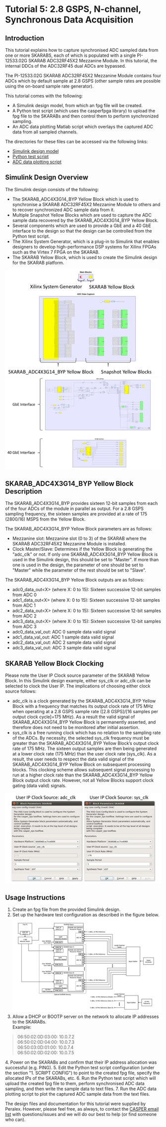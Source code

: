 # Tutorial 5: 2.8 GSPS, N-channel, Synchronous Data Acquisition

## Introduction ##
This tutorial explains how to capture synchronised ADC sampled data from one or more SKARABS, each of which is populated with a single PI-12533.02G SKARAB ADC32RF45X2 Mezzanine Module. In this tutorial, the internal DDCs of the ADC32RF45 dual ADCs are bypassed.

The PI-12533.02G SKARAB ADC32RF45X2 Mezzanine Module contains four ADCs which by default sample at 2.8 GSPS (other sample rates are possible using the on-board sample rate generator).

This tutorial comes with the following:
- A Simulink design model, from which an fpg file will be created.
- A Python test script (which uses the casperfpga library) to upload the fpg file to the SKARABs and then control them to perform synchronized sampling.
- An ADC data plotting Matlab script which overlays the captured ADC data from all sampled channels.

The directories for these files can be accessed via the following links:
- [Simulink design model](https://github.com/ska-sa/mlib_devel/tree/peralex_adc/jasper_library/test_models/test_skarab_adc_byp.slx)
- [Python test script](https://github.com/ska-sa/mlib_devel/tree/peralex_adc/jasper_library/test_models/scripts/test_skarab_adc4x3g_14_byp/test_skarab_adc4x3g_14_byp.py)
- [ADC data plotting script](https://github.com/ska-sa/mlib_devel/tree/peralex_adc/jasper_library/test_models/scripts/test_skarab_adc4x3g_14_byp/plot_adc_data.m)

## Simulink Design Overview ##
The Simulink design consists of the following:
- The SKARAB_ADC4X3G14_BYP Yellow Block which is used to synchronise a SKARAB ADC32RF45X2 Mezzanine Module to others and to recover synchronized ADC sample data from it.
- Multiple Snapshot Yellow Blocks which are used to capture the ADC sample data recovered by the SKARAB_ADC4X3G14_BYP Yellow Block.
- Several components which are used to provide a GbE and a 40 GbE interface to the design so that the design can be controlled from the Python test script. 
- The Xilinx System Generator, which is a plug-in to Simulink that enables designers to develop high-performance DSP systems for Xilinx FPGAs such as the Virtex 7 FPGA on the SKARAB.
- The SKARAB Yellow Block, which is used to create the Simulink design for the SKARAB platform.

![](../../_static/img/skarab/tut_adc/design_overview_0.png)
![](../../_static/img/skarab/tut_adc/design_overview_1.png)

## SKARAB_ADC4X3G14_BYP Yellow Block Description ##
The SKARAB_ADC4X3G14_BYP provides sixteen 12-bit samples from each of the four ADCs of the module in parallel as output. For a 2.8 GSPS sampling frequency, the sixteen samples are provided at a rate of 175 (2800/16) MSPS from the Yellow Block.

The SKARAB_ADC4X3G14_BYP Yellow Block parameters are as follows:
- Mezzanine slot: Mezzanine slot (0 to 3) of the SKARAB where the SKARAB ADC32RF45X2 Mezzanine Module is installed.
- Clock Master/Slave: Determines if the Yellow Block is generating the "adc_clk" or not. If only one SKARAB_ADC4X3G14_BYP Yellow Block is used in the Simulink design, this should be set to "Master". If more than one is used in the design, the parameter of one should be set to "Master" while the parameter of the rest should be set to "Slave".

The SKARAB_ADC4X3G14_BYP Yellow Block outputs are as follows:
- adc0_data_out&lt;X&gt; (where X: 0 to 15): Sixteen successive 12-bit samples from ADC 0
- adc1_data_out&lt;X&gt; (where X: 0 to 15): Sixteen successive 12-bit samples from ADC 1
- adc2_data_out&lt;X&gt; (where X: 0 to 15): Sixteen successive 12-bit samples from ADC 2
- adc3_data_out&lt;X&gt; (where X: 0 to 15): Sixteen successive 12-bit samples from ADC 3
- adc0_data_val_out: ADC 0 sample data valid signal
- adc1_data_val_out: ADC 1 sample data valid signal
- adc2_data_val_out: ADC 2 sample data valid signal
- adc3_data_val_out: ADC 3 sample data valid signal

## SKARAB Yellow Block Clocking ##
Please note the User IP Clock source parameter of the SKARAB Yellow Block. In this Simulink design example, either sys_clk or adc_clk can be selected to clock the User IP. The implications of choosing either clock source follows:
- adc_clk is a clock generated by the SKARAB_ADC4X3G14_BYP Yellow Block with a frequency that matches its output clock rate of 175 MHz when operating at a 2.8 GSPS sample rate ([2.8 GSPS]/[16 samples per output clock cycle]=175 MHz). As a result the valid signal of SKARAB_ADC4X3G14_BYP Yellow Block is permanently asserted, and therefore does not need to be monitored after initial assertion.
- sys_clk is a free running clock which has no relation to the sampling rate of the ADCs. By necessity, the selected sys_clk frequency must be greater than the SKARAB_ADC4X3G14_BYP Yellow Block’s output clock rate of 175 MHz. The sixteen output samples are then being generated at a lower clock rate (175 MHz) than the user clock rate (sys_clk). As a result, the user needs to respect the data valid signal of the SKARAB_ADC4X3G14_BYP Yellow Block on subsequent processing blocks. This clocking scheme allows subsequent signal processing to run at a higher clock rate than the SKARAB_ADC4X3G14_BYP Yellow Block output clock rate. However, not all Yellow Blocks support clock gating (data valid) signals.

![](../../_static/img/skarab/tut_adc/clock.png)

## Usage Instructions ##
1. Create an fpg file from the provided Simulink design.
2. Set up the hardware test configuration as described in the figure below.
![](../../_static/img/skarab/tut_adc/test_config.png)
3. Allow a DHCP or BOOTP server on the network to allocate IP addresses to the SKARABs.<BR>
Example:
<BLOCKQUOTE>
06:50:02:0D:03:00: 10.0.7.2<BR>  
06:50:02:0D:04:00: 10.0.7.3<BR>
06:50:03:0D:01:00: 10.0.7.4<BR>
06:50:02:0D:02:00: 10.0.7.5
</BLOCKQUOTE>
4. Power on the SKARABs and confirm that their IP address allocation was successful (e.g. PING).
5. Edit the Python test script configuration (under the section "1. SCRIPT CONFIG") to point to the created fpg file, specify the allocated IPs of the SKARABs, etc.
6. Run the Python test script which will upload the created fpg file to them, perform synchronised ADC data sampling, and then write the sample data to text files.
7. Run the ADC data plotting script to plot the captured ADC sample data from the text files.

The design files and documentation for this tutorial were supplied by Peralex. However, please feel free, as always, to contact the [CASPER email list](mailto:casper@lists.berkeley.edu) with questions/issues and we will do our best to help (or find someone who can). 
